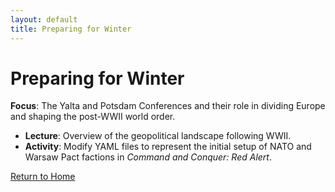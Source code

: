 ```yaml
---
layout: default
title: Preparing for Winter
---
```


# Preparing for Winter

**Focus**: The Yalta and Potsdam Conferences and their role in dividing Europe and shaping the post-WWII world order.

- **Lecture**: Overview of the geopolitical landscape following WWII.
- **Activity**: Modify YAML files to represent the initial setup of NATO and Warsaw Pact factions in *Command and Conquer: Red Alert*.

[Return to Home](../)
